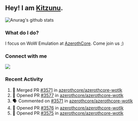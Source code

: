 ## Hey! I am [Kitzunu](https://Github.com/Kitzunu).

![Anurag's github stats](https://github-readme-stats.kitzunu.vercel.app/api?username=Kitzunu&show_icons=true)

### What do I do?

I focus on WoW Emulation at [AzerothCore](https://Github.com/AzerothCore). Come join us ;)

### Connect with me
[![](https://img.shields.io/badge/AzerothCore%20Discord-Connect%20with%20me!-green)](https://discord.com/invite/gkt4y2x)

### Recent Activity

<!--START_SECTION:activity-->
1. 🎉 Merged PR [#3571](https://github.com/azerothcore/azerothcore-wotlk/pull/3571) in [azerothcore/azerothcore-wotlk](https://github.com/azerothcore/azerothcore-wotlk)
2. 💪 Opened PR [#3577](https://github.com/azerothcore/azerothcore-wotlk/pull/3577) in [azerothcore/azerothcore-wotlk](https://github.com/azerothcore/azerothcore-wotlk)
3. 🗣 Commented on [#3571](https://github.com/azerothcore/azerothcore-wotlk/issues/3571) in [azerothcore/azerothcore-wotlk](https://github.com/azerothcore/azerothcore-wotlk)
4. 💪 Opened PR [#3576](https://github.com/azerothcore/azerothcore-wotlk/pull/3576) in [azerothcore/azerothcore-wotlk](https://github.com/azerothcore/azerothcore-wotlk)
5. 💪 Opened PR [#3575](https://github.com/azerothcore/azerothcore-wotlk/pull/3575) in [azerothcore/azerothcore-wotlk](https://github.com/azerothcore/azerothcore-wotlk)
<!--END_SECTION:activity-->
